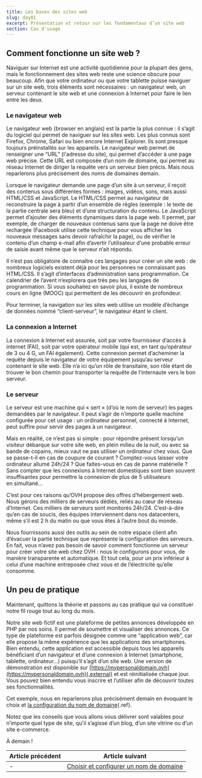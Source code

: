 ```yaml
---
title: Les bases des sites web
slug: day01
excerpt: Présentation et retour sur les fondamentaux d’un site web
section: Cas d'usage
---
```


## Comment fonctionne un site web ?
Naviguer sur Internet est une activité quotidienne pour la plupart des gens, mais le fonctionnement des sites web reste une science obscure pour beaucoup. Afin que votre ordinateur ou que votre tablette puisse naviguer sur un site web, trois éléments sont nécessaires : un navigateur web, un serveur contenant le site web et une connexion à Internet pour faire le lien entre les deux.

### Le navigateur web
Le navigateur web (browser en anglais) est la partie la plus connue : il s’agit du logiciel qui permet de naviguer sur les sites web. Les plus connus sont Firefox, Chrome, Safari ou bien encore Internet Explorer. Ils sont presque toujours préinstallés sur les appareils. Le navigateur web permet de renseigner une “URL” (l'adresse du site), qui permet d’accéder à une page web précise. Cette URL est composée d’un nom de domaine, qui permet au réseau Internet de diriger la requête vers un serveur bien précis. Mais nous reparlerons plus précisément des noms de domaines demain.

Lorsque le navigateur demande une page d’un site à un serveur, il reçoit des contenus sous différentes formes : images, vidéos, sons, mais aussi HTML/CSS et JavaScript. Le HTML/CSS permet au navigateur de reconstruire la page à partir d’un ensemble de règles (exemple : le texte de la partie centrale sera bleu) et d’une structuration du contenu. Le JavaScript permet d’ajouter des éléments dynamiques dans la page web. Il permet, par exemple, de charger de nouveaux contenus sans que la page ne doive être rechargée (Facebook utilise cette technique pour vous afficher les nouveaux messages sans devoir rafraîchir la page), ou de vérifier le contenu d’un champ e-mail afin d’avertir l’utilisateur d’une probable erreur de saisie avant même que le serveur n’ait répondu.

Il n’est pas obligatoire de connaître ces langages pour créer un site web : de nombreux logiciels existent déjà pour les personnes ne connaissant pas HTML/CSS. Il s’agit d’interfaces d’administration sans programmation. Ce calendrier de l’avent n’explorera que très peu les langages de programmation. Si vous souhaitez en savoir plus, il existe de nombreux cours en ligne (MOOC) qui permettent de les découvrir en profondeur.

Pour terminer, la navigation sur les sites web utilise un modèle d’échange de données nommé “client-serveur”, le navigateur étant le client.

### La connexion a Internet
La connexion à Internet est assurée, soit par votre fournisseur d’accès à internet (FAI), soit par votre opérateur mobile (qui est, en tant qu’opérateur de 3 ou 4 G, un FAI également). Cette connexion permet d’acheminer la requête depuis le navigateur de votre équipement jusqu’au serveur contenant le site web. Elle n’a ici qu’un rôle de transitaire, son rôle étant de trouver le bon chemin pour transporter la requête de l’internaute vers le bon serveur.

### Le serveur
Le serveur est une machine qui « sert » (d’où le nom de serveur) les pages demandées par le navigateur. Il peut s’agir de n’importe quelle machine configurée pour cet usage : un ordinateur personnel, connecté à Internet, peut suffire pour servir des pages à un navigateur.

Mais en réalité, ce n’est pas si simple : pour répondre présent lorsqu’un visiteur débarque sur votre site web, en plein milieu de la nuit, ou avec sa bande de copains, mieux vaut ne pas utiliser un ordinateur chez vous. Que se passe-t-il en cas de coupure de courant ? Comptez-vous laisser votre ordinateur allumé 24h/24 ? Que faites-vous en cas de panne matérielle ? Sans compter que les connexions à Internet domestiques sont bien souvent insuffisantes pour permettre la connexion de plus de 5 utilisateurs en simultané…

C’est pour ces raisons qu’OVH propose des offres d’hébergement web. Nous gérons des milliers de serveurs dédiés, reliés au cœur de réseau d’Internet. Ces milliers de serveurs sont monitorés 24h/24. C’est-à-dire qu’en cas de soucis, des équipes interviennent dans nos datacenters, même s’il est 2 h du matin ou que vous êtes à l’autre bout du monde.

Nous fournissons aussi des outils au sein de notre espace client afin d’évacuer la partie technique que représente la configuration des serveurs. En fait, vous n’avez pas besoin de savoir comment fonctionne un serveur pour créer votre site web chez OVH : nous le configurons pour vous, de manière transparente et automatique. Et tout cela, pour un prix inférieur à celui d’une machine entreposée chez vous et de l’électricité qu’elle consomme.

## Un peu de pratique
Maintenant, quittons la théorie et passons au cas pratique qui va constituer notre fil rouge tout au long du mois.

Notre site web fictif est une plateforme de petites annonces développée en PHP par nos soins. Il permet de soumettre et visualiser des annonces. Ce type de plateforme est parfois désignée comme une “application web”, car elle propose la même expérience que les applications des smartphones. Bien entendu, cette application est accessible depuis tous les appareils bénéficiant d’un navigateur et d’une connexion à Internet (smartphone, tablette, ordinateur…) puisqu’il s’agit d’un site web. Une version de démonstration est disponible sur [https://mypersonaldomain.ovh](https://mypersonaldomain.ovh){.external} et est réinitialisée chaque jour. Vous pouvez bien entendu vous inscrire et l’utiliser afin de découvrir toutes ses fonctionnalités.

Cet exemple, nous en reparlerons plus précisément demain en évoquant le choix et [la configuration du nom de domaine](../day02/guide.fr-fr.md){.ref}.

Notez que les conseils que vous allons vous délivrer sont valables pour n’importe quel type de site, qu’il s’agisse d’un blog, d’un site vitrine ou d’un site e-commerce.

À demain !

| Article précédent | Article suivant |
|---|---|
| - | [Choisir et configurer un nom de domaine](https://docs.ovh.com/fr/hosting/24-days/day02/) |